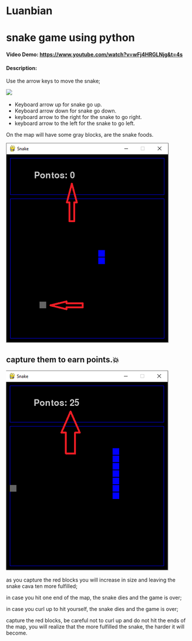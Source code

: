 # Luanbian
# snake game using python
#### Video Demo: https://www.youtube.com/watch?v=wFj4HRGLNjg&t=4s
#### Description:

Use the arrow keys to move the snake;

<img src="https://static.thenounproject.com/png/335640-200.png"/>

* Keyboard arrow up for snake go up.
* Keyboard arrow down for snake go down.
* keyboard arrow to the right for the snake to go right.
* keyboard arrow to the left for the snake to go left.


On the map will have some gray blocks, are the snake foods.


<img src="https://github.com/Luanbian/project/blob/main/harvard/nivel%201.png"/>

## capture them to earn points.💥

<img src="https://github.com/Luanbian/project/blob/main/harvard/nivel%202.png"/>

as you capture the red blocks you will increase in size and leaving the snake cava ten more fulfilled;

in case you hit one end of the map, the snake dies and the game is over;

in case you curl up to hit yourself, the snake dies and the game is over;

capture the red blocks, be careful not to curl up and do not hit the ends of the map, you will realize that the more fulfilled the snake, the harder it will become.


